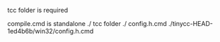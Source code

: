 tcc folder is required

compile.cmd is standalone ./
tcc folder ./
config.h.cmd ./tinycc-HEAD-1ed4b6b/win32/config.h.cmd
